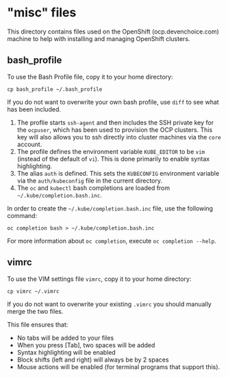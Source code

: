 # "misc" files
This directory contains files used on the OpenShift (ocp.devenchoice.com) machine to help with installing and managing OpenShift clusters.

## bash_profile
To use the Bash Profile file, copy it to your home directory:

```
cp bash_profile ~/.bash_profile
```

If you do not want to overwrite your own bash profile, use `diff` to see what has been included.

1. The proflie starts `ssh-agent` and then includes the SSH private key for the `ocpuser`, which has been used to provision the OCP clusters.
This key will also allows you to ssh directly into cluster machines via the `core` account.
1. The profile defines the environment variable `KUBE_EDITOR` to be `vim` (instead of the default of `vi`). 
This is done primarily to enable syntax highlighting.
1. The alias `auth` is defined. This sets the `KUBECONFIG` environment variable via the `auth/kubeconfig` file in the current directory.
1. The `oc` and `kubectl` bash completions are loaded from `~/.kube/completion.bash.inc`.

In order to create the `~/.kube/completion.bash.inc` file, use the following command:

```
oc completion bash > ~/.kube/completion.bash.inc
```

For more information about `oc completion`, execute `oc completion --help`.

## vimrc
To use the VIM settings file `vimrc`, copy it to your home directory:

```
cp vimrc ~/.vimrc
```

If you do not want to overwrite your existing `.vimrc` you should manually merge the two files.

This file ensures that:
* No tabs will be added to your files
* When you press [Tab], two spaces will be added
* Syntax highlighting will be enabled
* Block shifts (left and right) will always be by 2 spaces
* Mouse actions will be enabled (for terminal programs that support this).
